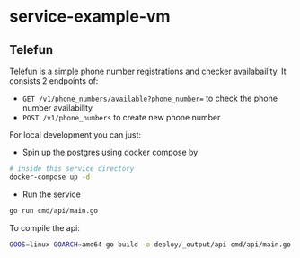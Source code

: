 # service-example-vm

## Telefun

Telefun is a simple phone number registrations and checker availabaility. It consists 2 endpoints of:

- `GET /v1/phone_numbers/available?phone_number=` to check the phone number availability
- `POST /v1/phone_numbers` to create new phone number

For local development you can just:

- Spin up the postgres using docker compose by

```sh
# inside this service directory
docker-compose up -d
```

- Run the service

```sh
go run cmd/api/main.go
```

To compile the api:

```sh
GOOS=linux GOARCH=amd64 go build -o deploy/_output/api cmd/api/main.go
```
